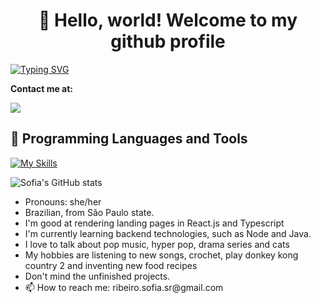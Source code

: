 <h1 align="center">👋 Hello, world! Welcome to my github profile</h1>

[![Typing SVG](https://readme-typing-svg.demolab.com?font=Fira+Code&weight=500&pause=1000&color=5527F7&random=false&width=435&lines=Software+Engineer)](https://git.io/typing-svg)

<div id="badges">
<p><strong>Contact me at:</strong></p>
<a href="https://www.linkedin.com/in/sofia-ribeiro-deva/" target="_blank">
   <img src="https://img.shields.io/badge/LinkedIn-0077B5?style=for-the-badge&logo=linkedin&logoColor=0e76a8&color=black">
</a>
</div>

<h2>🤖 Programming Languages and Tools</h2>


[![My Skills](https://skillicons.dev/icons?i=js,bootstrap,vscode,linux,jest,react,figma,ubuntu,aws,express,nodejs,java,git,notion,npm,py,tailwind,ts&theme=light&perline=9)](https://skillicons.dev)


![Sofia's GitHub stats](https://github-readme-stats.vercel.app/api?username=ribeirosofia&show=prs_merged&show_icons=true&theme=dracula)

<!---![Top Langs](https://github-readme-stats.vercel.app/api/top-langs/?username=ribeirosofia&langs_count=4)--->

<ul>
  <li>Pronouns: she/her </li>
  <li>Brazilian, from São Paulo state.</li>
  <li>I'm good at rendering landing pages in React.js and Typescript</li>
  <li>I'm currently learning backend technologies, such as Node and Java.</li>
  <li>I love to talk about pop music, hyper pop, drama series and cats</li>
  <li>My hobbies are listening to new songs, crochet, play donkey kong country 2 and inventing new food recipes</li>
  <li> Don't mind the unfinished projects.</li>
  <li>📫 How to reach me: ribeiro.sofia.sr@gmail.com</li>
</ul>

<!---
ribeirosofia/ribeirosofia is a ✨ special ✨ repository because its `README.md` (this file) appears on your GitHub profile.
You can click the Preview link to take a look at your changes.
--->
